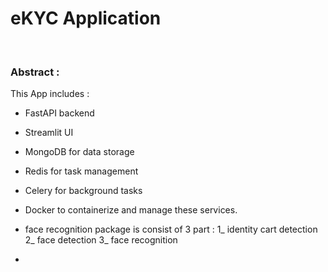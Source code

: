 # eKYC Application 

<br>

### Abstract : 
This App includes :
+ FastAPI backend
+ Streamlit UI
+ MongoDB for data storage
+ Redis for task management
+ Celery for background tasks
+ Docker to containerize and manage these services.


+ face recognition package is consist of 3 part : 
 1_ identity cart detection
 2_ face detection
 3_ face recognition 


 + 

